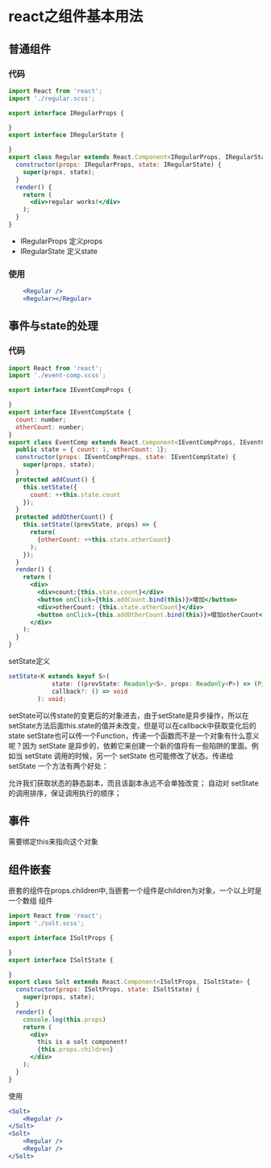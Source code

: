 # react之组件基本用法
## 普通组件
### 代码
```jsx
import React from 'react';
import './regular.scss';

export interface IRegularProps {

}
export interface IRegularState {

}
export class Regular extends React.Component<IRegularProps, IRegularState> {
  constructor(props: IRegularProps, state: IRegularState) {
    super(props, state);
  }
  render() {
    return (
      <div>regular works!</div>
    );
  }
}
```

- IRegularProps 定义props
- IRegularState 定义state

### 使用
```jsx
    <Regular />
    <Regular></Regular>
```

## 事件与state的处理
### 代码
```jsx
import React from 'react';
import './event-comp.scss';

export interface IEventCompProps {

}
export interface IEventCompState {
  count: number;
  otherCount: number;
}
export class EventComp extends React.Component<IEventCompProps, IEventCompState> {
  public state = { count: 1, otherCount: 1};
  constructor(props: IEventCompProps, state: IEventCompState) {
    super(props, state);
  }
  protected addCount() {
    this.setState({
      count: ++this.state.count
    });
  }
  protected addOtherCount() {
    this.setState((prevState, props) => {
      return(
        {otherCount: ++this.state.otherCount}
      );
    });
  }
  render() {
    return (
      <div>
        <div>count:{this.state.count}</div>
        <button onClick={this.addCount.bind(this)}>增加</button>
        <div>otherCount: {this.state.otherCount}</div>
        <button onClick={this.addOtherCount.bind(this)}>增加otherCount</button>
      </div>
    );
  }
}
```

setState定义
```typescript
setState<K extends keyof S>(
            state: ((prevState: Readonly<S>, props: Readonly<P>) => (Pick<S, K> | S | null)) | (Pick<S, K> | S | null),
            callback?: () => void
        ): void;
```
setState可以传state的变更后的对象进去，由于setState是异步操作，所以在setState方法后面this.state的值并未改变，但是可以在callback中获取变化后的state
setState也可以传一个Function，传递一个函数而不是一个对象有什么意义呢？因为 setState 是异步的，依赖它来创建一个新的值将有一些陷阱的里面。例如当 setState 调用的时候，另一个 setState 也可能修改了状态。传递给 setState 一个方法有两个好处：

允许我们获取状态的静态副本，而且该副本永远不会单独改变；
自动对 setState 的调用排序，保证调用执行的顺序；
## 事件
需要绑定this来指向这个对象

## 组件嵌套
嵌套的组件在props.children中,当嵌套一个组件是children为对象，一个以上时是一个数组
组件
```jsx
import React from 'react';
import './solt.scss';

export interface ISoltProps {

}
export interface ISoltState {

}
export class Solt extends React.Component<ISoltProps, ISoltState> {
  constructor(props: ISoltProps, state: ISoltState) {
    super(props, state);
  }
  render() {
    console.log(this.props)
    return (
      <div>
        this is a solt component!
        {this.props.children}
      </div>
    );
  }
}
```
使用
```jsx
<Solt>
    <Regular />
</Solt>
<Solt>
    <Regular />
    <Regular />
</Solt>
```

